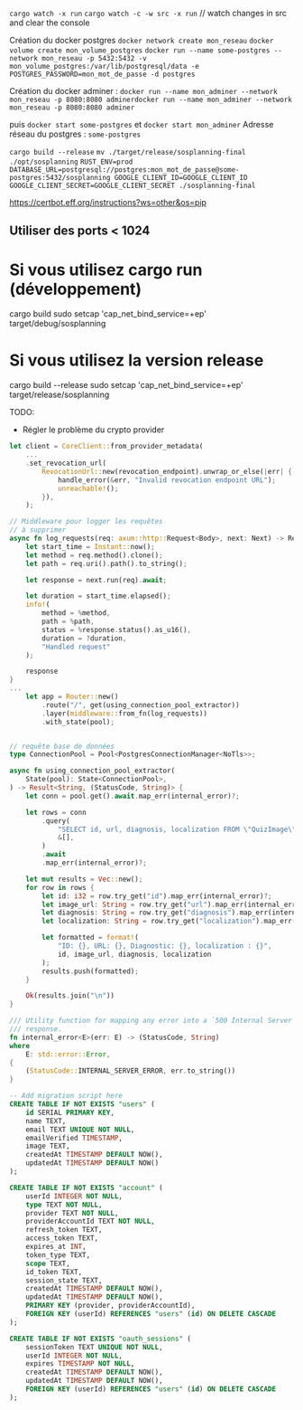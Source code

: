 `cargo watch -x run`
`cargo watch -c -w src -x run` // watch changes in src and clear the console

Création du docker postgres
`docker network create mon_reseau`
`docker volume create mon_volume_postgres`
`docker run --name some-postgres --network mon_reseau -p 5432:5432 -v mon_volume_postgres:/var/lib/postgresql/data -e POSTGRES_PASSWORD=mon_mot_de_passe -d postgres`

Création du docker adminer : 
`docker run --name mon_adminer --network mon_reseau -p 8080:8080 adminerdocker run --name mon_adminer --network mon_reseau -p 8080:8080 adminer`

puis `docker start some-postgres` et `docker start mon_adminer`
Adresse réseau du postgres : `some-postgres`


`cargo build --release`
`mv ./target/release/sosplanning-final ./opt/sosplanning`
`RUST_ENV=prod DATABASE_URL=postgresql://postgres:mon_mot_de_passe@some-postgres:5432/sosplanning GOOGLE_CLIENT_ID=GOOGLE_CLIENT_ID GOOGLE_CLIENT_SECRET=GOOGLE_CLIENT_SECRET ./sosplanning-final`


https://certbot.eff.org/instructions?ws=other&os=pip


## Utiliser des ports < 1024

# Si vous utilisez cargo run (développement)
cargo build
sudo setcap 'cap_net_bind_service=+ep' target/debug/sosplanning

# Si vous utilisez la version release
cargo build --release
sudo setcap 'cap_net_bind_service=+ep' target/release/sosplanning




TODO:
- Régler le problème du crypto provider

```rust
let client = CoreClient::from_provider_metadata(
    ...
    .set_revocation_url(
        RevocationUrl::new(revocation_endpoint).unwrap_or_else(|err| {
            handle_error(&err, "Invalid revocation endpoint URL");
            unreachable!();
        }),
    );
```

```rust
// Middleware pour logger les requêtes
// à supprimer
async fn log_requests(req: axum::http::Request<Body>, next: Next) -> Response {
    let start_time = Instant::now();
    let method = req.method().clone();
    let path = req.uri().path().to_string();

    let response = next.run(req).await;

    let duration = start_time.elapsed();
    info!(
        method = %method,
        path = %path,
        status = %response.status().as_u16(),
        duration = ?duration,
        "Handled request"
    );

    response
}
...
    let app = Router::new()
        .route("/", get(using_connection_pool_extractor))
        .layer(middleware::from_fn(log_requests))
        .with_state(pool);


// requête base de données
type ConnectionPool = Pool<PostgresConnectionManager<NoTls>>;

async fn using_connection_pool_extractor(
    State(pool): State<ConnectionPool>,
) -> Result<String, (StatusCode, String)> {
    let conn = pool.get().await.map_err(internal_error)?;

    let rows = conn
        .query(
            "SELECT id, url, diagnosis, localization FROM \"QuizImage\" LIMIT 5",
            &[],
        )
        .await
        .map_err(internal_error)?;

    let mut results = Vec::new();
    for row in rows {
        let id: i32 = row.try_get("id").map_err(internal_error)?;
        let image_url: String = row.try_get("url").map_err(internal_error)?;
        let diagnosis: String = row.try_get("diagnosis").map_err(internal_error)?;
        let localization: String = row.try_get("localization").map_err(internal_error)?;

        let formatted = format!(
            "ID: {}, URL: {}, Diagnostic: {}, localization : {}",
            id, image_url, diagnosis, localization
        );
        results.push(formatted);
    }

    Ok(results.join("\n"))
}

/// Utility function for mapping any error into a `500 Internal Server Error`
/// response.
fn internal_error<E>(err: E) -> (StatusCode, String)
where
    E: std::error::Error,
{
    (StatusCode::INTERNAL_SERVER_ERROR, err.to_string())
}

```
```sql
-- Add migration script here
CREATE TABLE IF NOT EXISTS "users" (
    id SERIAL PRIMARY KEY,
    name TEXT,
    email TEXT UNIQUE NOT NULL,
    emailVerified TIMESTAMP,
    image TEXT,
    createdAt TIMESTAMP DEFAULT NOW(),
    updatedAt TIMESTAMP DEFAULT NOW()
);

CREATE TABLE IF NOT EXISTS "account" (
    userId INTEGER NOT NULL,
    type TEXT NOT NULL,
    provider TEXT NOT NULL,
    providerAccountId TEXT NOT NULL,
    refresh_token TEXT,
    access_token TEXT,
    expires_at INT,
    token_type TEXT,
    scope TEXT,
    id_token TEXT,
    session_state TEXT,
    createdAt TIMESTAMP DEFAULT NOW(),
    updatedAt TIMESTAMP DEFAULT NOW(),
    PRIMARY KEY (provider, providerAccountId),
    FOREIGN KEY (userId) REFERENCES "users" (id) ON DELETE CASCADE
);

CREATE TABLE IF NOT EXISTS "oauth_sessions" (
    sessionToken TEXT UNIQUE NOT NULL,
    userId INTEGER NOT NULL,
    expires TIMESTAMP NOT NULL,
    createdAt TIMESTAMP DEFAULT NOW(),
    updatedAt TIMESTAMP DEFAULT NOW(),
    FOREIGN KEY (userId) REFERENCES "users" (id) ON DELETE CASCADE
);

```